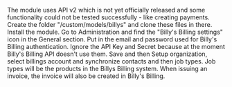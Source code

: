 The module uses API v2 which is not yet officially released and some functionality could not be tested successfully - like creating payments.
Create the folder "/custom/models/billys" and clone these files in there.
Install the module.
Go to Administration and find the "Billy's Billing settings" icon in the General section.
Put in the email and password used for Billy's Billing authentication. Ignore the API Key and Secret because at the moment
Billy's Billing API doesn't use them.
Save and then Setup organization, select billings account and synchronize contacts and then job types.
Job types will be the products in the Billys Billing system.
When issuing an invoice, the invoice will also be created in Billy's Billing.